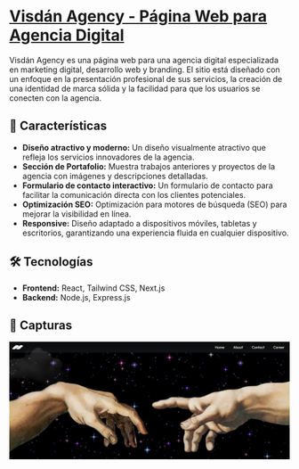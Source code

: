 # [Visdán Agency - Página Web para Agencia Digital](https://www.visdan.agency)

Visdán Agency es una página web para una agencia digital especializada en marketing digital, desarrollo web y branding. El sitio está diseñado con un enfoque en la presentación profesional de sus servicios, la creación de una identidad de marca sólida y la facilidad para que los usuarios se conecten con la agencia.

## 🚀 Características

- **Diseño atractivo y moderno:** Un diseño visualmente atractivo que refleja los servicios innovadores de la agencia.
- **Sección de Portafolio:** Muestra trabajos anteriores y proyectos de la agencia con imágenes y descripciones detalladas.
- **Formulario de contacto interactivo:** Un formulario de contacto para facilitar la comunicación directa con los clientes potenciales.
- **Optimización SEO:** Optimización para motores de búsqueda (SEO) para mejorar la visibilidad en línea.
- **Responsive:** Diseño adaptado a dispositivos móviles, tabletas y escritorios, garantizando una experiencia fluida en cualquier dispositivo.

## 🛠️ Tecnologías

- **Frontend:** React, Tailwind CSS, Next.js
- **Backend:** Node.js, Express.js

## 🌟 Capturas
![Captura 1](/home.PNG)
